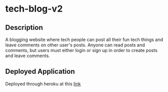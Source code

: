 # tech-blog-v2
## Description
A blogging website where tech people can post all their fun tech things and leave comments on other user's posts. Anyone can read posts and comments, but users must either login or sign up in order to create posts and leave comments.
## Deployed Application
Deployed through heroku at this [link](https://calm-plains-08845.herokuapp.com/)
